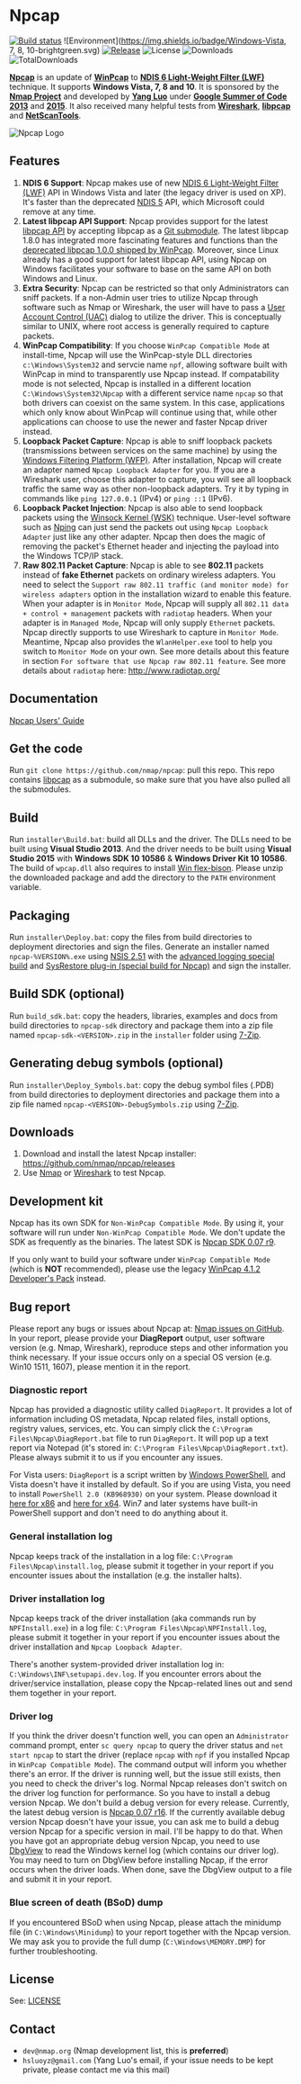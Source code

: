 Npcap
==========

[![Build status](https://ci.appveyor.com/api/projects/status/01yoks5rn14wgny2?svg=true)](https://ci.appveyor.com/project/hsluoyz/npcap)
![Environment](https://img.shields.io/badge/Windows-Vista, 7, 8, 10-brightgreen.svg)
[![Release](https://img.shields.io/github/release/nmap/npcap.svg)](https://github.com/nmap/npcap/releases)
![License](https://img.shields.io/github/license/nmap/npcap.svg)
![Downloads](https://img.shields.io/github/downloads/nmap/npcap/latest/total.svg)
![TotalDownloads](https://img.shields.io/github/downloads/nmap/npcap/total.svg)

[**Npcap**](http://www.npcap.org) is an update of [**WinPcap**](http://www.winpcap.org/) to [**NDIS 6 Light-Weight Filter (LWF)**](https://msdn.microsoft.com/en-us/library/windows/hardware/ff565492(v=vs.85).aspx) technique. It supports **Windows Vista, 7, 8 and 10**. It is sponsored by the [**Nmap Project**](http://nmap.org/) and developed by [**Yang Luo**](http://www.veotax.com/) under [**Google Summer of Code 2013**](https://www.google-melange.com/gsoc/project/details/google/gsoc2013/hsluoyz/5727390428823552) and [**2015**](https://www.google-melange.com/gsoc/project/details/google/gsoc2015/hsluoyz/5723971634855936). It also received many helpful tests from [**Wireshark**](https://www.wireshark.org/), [**libpcap**](https://github.com/the-tcpdump-group/libpcap) and [**NetScanTools**](http://www.netscantools.com/).

![Npcap Logo](installer/npcap-logo.png)

## Features

1. **NDIS 6 Support**: Npcap makes use of new [NDIS 6 Light-Weight Filter (LWF)](https://msdn.microsoft.com/en-us/library/windows/hardware/ff565492(v=vs.85).aspx) API in Windows Vista and later (the legacy driver is used on XP). It's faster than the deprecated [NDIS 5](https://msdn.microsoft.com/en-us/library/windows/hardware/ff557012(v=vs.85).aspx) API, which Microsoft could remove at any time.
2. **Latest libpcap API Support**: Npcap provides support for the latest [libpcap API](https://github.com/the-tcpdump-group/libpcap) by accepting libpcap as a [Git submodule](https://git-scm.com/docs/git-submodule). The latest libpcap 1.8.0 has integrated more fascinating features and functions than the [deprecated libpcap 1.0.0 shipped by WinPcap](https://www.winpcap.org/misc/changelog.htm). Moreover, since Linux already has a good support for latest libpcap API, using Npcap on Windows facilitates your software to base on the same API on both Windows and Linux.
3. **Extra Security**: Npcap can be restricted so that only Administrators can sniff packets. If a non-Admin user tries to utilize Npcap through software such as Nmap or Wireshark, the user will have to pass a [User Account Control (UAC)](http://windows.microsoft.com/en-us/windows/what-is-user-account-control#1TC=windows-7) dialog to utilize the driver. This is conceptually similar to UNIX, where root access is generally required to capture packets.
4. **WinPcap Compatibility**: If you choose ``WinPcap Compatible Mode`` at install-time, Npcap will use the WinPcap-style DLL directories ``c:\Windows\System32`` and servcie name ``npf``, allowing software built with WinPcap in mind to transparently use Npcap instead. If compatability mode is not selected, Npcap is installed in a different location ``C:\Windows\System32\Npcap`` with a different service name ``npcap`` so that both drivers can coexist on the same system. In this case, applications which only know about WinPcap will continue using that, while other applications can choose to use the newer and faster Npcap driver instead.
5. **Loopback Packet Capture**: Npcap is able to sniff loopback packets (transmissions between services on the same machine) by using the [Windows Filtering Platform (WFP)](https://msdn.microsoft.com/en-us/library/windows/desktop/aa366510(v=vs.85).aspx). After installation, Npcap will create an adapter named ``Npcap Loopback Adapter`` for you. If you are a Wireshark user, choose this adapter to capture, you will see all loopback traffic the same way as other non-loopback adapters. Try it by typing in commands like ``ping 127.0.0.1`` (IPv4) or ``ping ::1`` (IPv6).
6. **Loopback Packet Injection**: Npcap is also able to send loopback packets using the [Winsock Kernel (WSK)](https://msdn.microsoft.com/en-us/library/windows/hardware/ff556958(v=vs.85).aspx) technique. User-level software such as [Nping](https://nmap.org/nping/) can just send the packets out using ``Npcap Loopback Adapter`` just like any other adapter. Npcap then does the magic of removing the packet's Ethernet header and injecting the payload into the Windows TCP/IP stack.
7. **Raw 802.11 Packet Capture**: Npcap is able to see **802.11** packets instead of **fake Ethernet** packets on ordinary wireless adapters. You need to select the ``Support raw 802.11 traffic (and monitor mode) for wireless adapters`` option in the installation wizard to enable this feature. When your adapter is in ``Monitor Mode``, Npcap will supply all ``802.11 data + control + management`` packets with ``radiotap`` headers. When your adapter is in ``Managed Mode``, Npcap will only supply ``Ethernet`` packets. Npcap directly supports to use Wireshark to capture in ``Monitor Mode``. Meantime, Npcap also provides the ``WlanHelper.exe`` tool to help you switch to ``Monitor Mode`` on your own. See more details about this feature in section ``For software that use Npcap raw 802.11 feature``. See more details about ``radiotap`` here: http://www.radiotap.org/

## Documentation

[Npcap Users' Guide](https://rawgit.com/nmap/npcap/master/docs/npcap-guide-wrapper.html)

## Get the code

Run ``git clone https://github.com/nmap/npcap``: pull this repo. This repo contains [libpcap](https://github.com/the-tcpdump-group/libpcap) as a submodule, so make sure that you have also pulled all the submodules.

## Build

Run ``installer\Build.bat``: build all DLLs and the driver. The DLLs need to be built using **Visual Studio 2013**. And the driver needs to be built using **Visual Studio 2015** with **Windows SDK 10 10586** & **Windows Driver Kit 10 10586**. The build of ``wpcap.dll`` also requires to install [Win flex-bison](https://sourceforge.net/projects/winflexbison/). Please unzip the downloaded package and add the directory to the ``PATH`` environment variable.

## Packaging

Run ``installer\Deploy.bat``: copy the files from build directories to deployment directories and sign the files. Generate an installer named ``npcap-%VERSION%.exe`` using [NSIS 2.51](http://nsis.sourceforge.net/Main_Page) with the [advanced logging special build](http://nsis.sourceforge.net/Special_Builds#Advanced_logging) and [SysRestore plug-in (special build for Npcap)](https://github.com/hsluoyz/SysRestore) and sign the installer.

## Build SDK (optional)

Run ``build_sdk.bat``: copy the headers, libraries, examples and docs from build directories to ``npcap-sdk`` directory and package them into a zip file named ``npcap-sdk-<VERSION>.zip`` in the ``installer`` folder using [7-Zip](http://www.7-zip.org/).

## Generating debug symbols (optional)

Run ``installer\Deploy_Symbols.bat``: copy the debug symbol files (.PDB) from build directories to deployment directories and package them into a zip file named ``npcap-<VERSION>-DebugSymbols.zip`` using [7-Zip](http://www.7-zip.org/).

## Downloads

1. Download and install the latest Npcap installer: https://github.com/nmap/npcap/releases
2. Use [Nmap](https://nmap.org/) or [Wireshark](https://www.wireshark.org/) to test Npcap.

## Development kit

Npcap has its own SDK for ``Non-WinPcap Compatible Mode``. By using it, your software will run under ``Non-WinPcap Compatible Mode``. We don't update the SDK as frequently as the binaries. The latest SDK is [Npcap SDK 0.07 r9](https://github.com/nmap/npcap/releases/tag/v0.07-r9).

If you only want to build your software under ``WinPcap Compatible Mode`` (which is **NOT** recommended), please use the legacy [WinPcap 4.1.2 Developer's Pack](http://www.winpcap.org/devel.htm) instead.

## Bug report

Please report any bugs or issues about Npcap at: [Nmap issues on GitHub](https://github.com/nmap/nmap/issues). In your report, please provide your **DiagReport** output, user software version (e.g. Nmap, Wireshark), reproduce steps and other information you think necessary. If your issue occurs only on a special OS version (e.g. Win10 1511, 1607), please mention it in the report.

### Diagnostic report ###

Npcap has provided a diagnostic utility called ``DiagReport``. It provides a lot of information including OS metadata, Npcap related files, install options, registry values, services, etc. You can simply click the ``C:\Program Files\Npcap\DiagReport.bat`` file to run ``DiagReport``. It will pop up a text report via Notepad (it's stored in: ``C:\Program Files\Npcap\DiagReport.txt``). Please always submit it to us if you encounter any issues.

For Vista users: ``DiagReport`` is a script written by [Windows PowerShell](https://msdn.microsoft.com/en-us/powershell/mt173057.aspx), and Vista doesn't have it installed by default. So if you are using Vista, you need to install ``PowerShell 2.0 (KB968930)`` on your system. Please download it [here for x86](https://www.microsoft.com/en-hk/download/details.aspx?id=9864) and [here for x64](https://www.microsoft.com/en-us/download/details.aspx?id=9239). Win7 and later systems have built-in PowerShell support and don't need to do anything about it.

### General installation log

Npcap keeps track of the installation in a log file: ``C:\Program Files\Npcap\install.log``, please submit it together in your report if you encounter issues about the installation (e.g. the installer halts).

### Driver installation log

Npcap keeps track of the driver installation (aka commands run by ``NPFInstall.exe``) in a log file: ``C:\Program Files\Npcap\NPFInstall.log``, please submit it together in your report if you encounter issues about the driver installation and ``Npcap Loopback Adapter``.

There's another system-provided driver installation log in: ``C:\Windows\INF\setupapi.dev.log``. If you encounter errors about the driver/service installation, please copy the Npcap-related lines out and send them together in your report.

### Driver log

If you think the driver doesn't function well, you can open an ``Administrator`` command prompt, enter ``sc query npcap`` to query the driver status and ``net start npcap`` to start the driver (replace ``npcap`` with ``npf`` if you installed Npcap in ``WinPcap Compatible Mode``). The command output will inform you whether there's an error. If the driver is running well, but the issue still exists, then you need to check the driver's log. Normal Npcap releases don't switch on the driver log function for performance. So you have to install a debug version Npcap. We don't build a debug version for every release. Currently, the latest debug version is [Npcap 0.07 r16](https://github.com/nmap/npcap/releases/tag/v0.07-r16). If the currently available debug version Npcap doesn't have your issue, you can ask me to build a debug version Npcap for a specific version in mail. I'll be happy to do that. When you have got an appropriate debug version Npcap, you need to use [DbgView](https://technet.microsoft.com/en-us/sysinternals/debugview.aspx) to read the Windows kernel log (which contains our driver log). You may need to turn on DbgView before installing Npcap, if the error occurs when the driver loads. When done, save the DbgView output to a file and submit it in your report.

### Blue screen of death (BSoD) dump

If you encountered BSoD when using Npcap, please attach the minidump file (in ``C:\Windows\Minidump``) to your report together with the Npcap version. We may ask you to provide the full dump (``C:\Windows\MEMORY.DMP``) for further troubleshooting.

## License

See: [LICENSE](https://github.com/nmap/npcap/blob/master/LICENSE)

## Contact

* ``dev@nmap.org`` (Nmap development list, this is **preferred**)
* ``hsluoyz@gmail.com`` (Yang Luo's email, if your issue needs to be kept private, please contact me via this mail)
